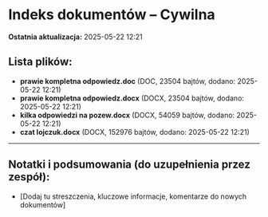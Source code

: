 # Indeks dokumentów – Cywilna

**Ostatnia aktualizacja:** 2025-05-22 12:21

## Lista plików:

- **prawie kompletna odpowiedz.doc** (DOC, 23504 bajtów, dodano: 2025-05-22 12:21)
- **prawie kompletna odpowiedz.docx** (DOCX, 23504 bajtów, dodano: 2025-05-22 12:21)
- **kilka odpowiedzi na pozew.docx** (DOCX, 54059 bajtów, dodano: 2025-05-22 12:21)
- **czat lojczuk.docx** (DOCX, 152976 bajtów, dodano: 2025-05-22 12:21)

---
## Notatki i podsumowania (do uzupełnienia przez zespół):

- [Dodaj tu streszczenia, kluczowe informacje, komentarze do nowych dokumentów]
